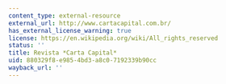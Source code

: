 ```yaml
---
content_type: external-resource
external_url: http://www.cartacapital.com.br/
has_external_license_warning: true
license: https://en.wikipedia.org/wiki/All_rights_reserved
status: ''
title: Revista *Carta Capital*
uid: 880329f8-e985-4bd3-a8c0-7192339b90cc
wayback_url: ''
---
```

